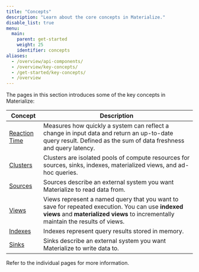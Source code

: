 ```yaml
---
title: "Concepts"
description: "Learn about the core concepts in Materialize."
disable_list: true
menu:
  main:
    parent: get-started
    weight: 25
    identifier: concepts
aliases:
  - /overview/api-components/
  - /overview/key-concepts/
  - /get-started/key-concepts/
  - /overview
---
```


The pages in this section introduces some of the key concepts in Materialize:

Concept                                  | Description
-----------------------------------------|-----
[Reaction Time](/concepts/reaction-time) | Measures how quickly a system can reflect a change in input data and return an up-to-date query result. Defined as the sum of data freshness and query latency.
[Clusters](/concepts/clusters/)          | Clusters are isolated pools of compute resources for sources, sinks, indexes, materialized views, and ad-hoc queries.
[Sources](/concepts/sources/)            | Sources describe an external system you want Materialize to read data from.
[Views](/concepts/views/)    | Views represent a named query that you want to save for repeated execution. You can use **indexed views** and **materialized views** to incrementally maintain the results of views.
[Indexes](/concepts/indexes/)            | Indexes represent query results stored in memory.
[Sinks](/concepts/sinks/)                | Sinks describe an external system you want Materialize to write data to.

Refer to the individual pages for more information.
